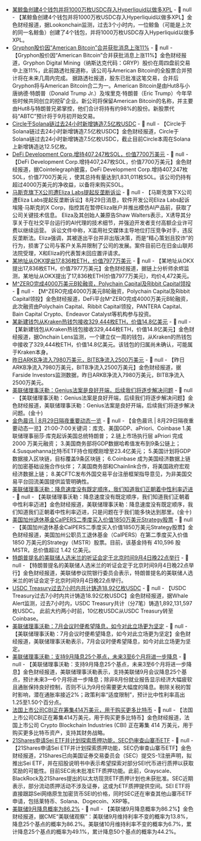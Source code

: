 - [某鲸鱼创建4个钱包并将1000万枚USDC存入Hyperliquid以做多XPL](https://x.com/lookonchain/status/1961233776513819082) - 📰 null - 【某鲸鱼创建4个钱包并将1000万枚USDC存入Hyperliquid以做多XPL】金色财经报道，据Lookonchain监测，过去3个小时内，一位鲸鱼（可能是上次的同一名鲸鱼）创建了4个钱包，并将1000万枚USDC存入Hyperliquid以做多XPL。
- [Gryphon股价因“American Bitcoin”合并获批消息上涨11%](https://theminermag.com/news/2025-08-28/gryphon-bitcoin-american-merger) - 📰 null - 【Gryphon股价因“American Bitcoin”合并获批消息上涨11%】金色财经报道，Gryphon Digital Mining（纳斯达克代码：GRYP）股价在周四盘前交易中上涨11%，此前路透社报道称，该公司与American Bitcoin的全股票合并预计将在未来几周内完成。 
据路透社报道，股东已批准这笔交易，合并后Gryphon将与American Bitcoin合二为一。American Bitcoin是由Hut8与小唐纳德·特朗普（Donald Trump Jr.）及埃里克·特朗普（Eric Trump）今年早些时候共同创立的挖矿企业。新公司将保留American Bitcoin的名称，并主要由Hut8与特朗普兄弟掌控，他们合计将持有约98%的股份。新股票代码“ABTC”预计将于9月初开始交易。
- [Circle于Solana链过去24小时新增铸造7.5亿枚USDC](https://x.com/Cointelegraph/status/1961209926488875401) - 📰 null - 【Circle于Solana链过去24小时新增铸造7.5亿枚USDC】金色财经报道，Circle于Solana链过去24小时新增铸造7.5亿枚USDC，截止目前Circle本周在Solana上新增铸造达12.5亿枚。
- [DeFi Development Corp.增持407,247枚SOL，价值7700万美元](https://x.com/Cointelegraph/status/1961225026742505638) - 📰 null - 【DeFi Development Corp.增持407,247枚SOL，价值7700万美元】金色财经报道，据Cointelegraph披露，DeFi Development Corp.增持407,247枚SOL，价值7700万美元 ，使其总持有量达到1,831,011枚SOL。该公司仍持有超过4000万美元的净收益，以备将来购买SOL。
- [马斯克旗下X公司遭Eliza Labs提起反垄断诉讼](https://www.reuters.com/legal/litigation/musks-x-hit-with-antitrust-lawsuit-by-software-startup-eliza-labs-2025-08-28/) - 📰 null - 【马斯克旗下X公司遭Eliza Labs提起反垄断诉讼】8月29日消息，软件开发公司Eliza Labs起诉埃隆·马斯克的X Corp，指控其在暂停Eliza账户并推出模仿AI产品前，获取了公司关键技术信息。 
Eliza及其创始人兼原告Shaw Walters表示，X诱导其分享关于在社交平台运行的AI代理的技术细节，并强迫开发者支付高额企业许可费以继续运营。 
诉讼文件中称，X滥用社交媒体主导地位打压竞争对手，违反反垄断法。Eliza强调，其被逐出平台并非出版决策，而是“精心策划且狡诈”的行为，损害了公司与客户关系并限制了公司的发展。案件目前已在旧金山联邦法院受理，X和Eliza的代表暂未回应置评请求。
- [某地址从OKX提出17,836枚ETH，价值7977万美元]() - 📰 null - 【某地址从OKX提出17,836枚ETH，价值7977万美元】金色财经报道，据链上分析师余烬监测，某地址从OKX提出了17,836枚ETH(价值7977万美元)，均价4,472美元。
- [M^ZERO完成4000万美元B轮融资，Polychain Capital及Ribbit Capital领投](https://www.cypherhunter.com/en/e/m0-xyz-raised-funding-2025-08-28/) - 📰 null - 【M^ZERO完成4000万美元B轮融资，Polychain Capital及Ribbit Capital领投】金色财经报道，DeFi平台M^ZERO完成4000万美元B轮融资，此次融资由Polychain Capital、Ribbit Capital领投，PANTERA Capital、Bain Capital Crypto、Endeavor Catalyst等机构参与投资。
- [某新建钱包从Kraken热钱包接收329,444枚ETH，价值14.8亿美元](https://x.com/OnchainLens/status/1961213745109352944) - 📰 null - 【某新建钱包从Kraken热钱包接收329,444枚ETH，价值14.8亿美元】金色财经报道，据Onchain Lens监测，一个建立仅一周的钱包，从Kraken的热钱包中接收了329,444枚ETH，价值14.8亿美元。该钱包的归属尚未确认，可能属于Kraken本身。
- [昨日ARKB净流入7980万美元，BITB净流入2500万美元](https://farside.co.uk/btc/) - 📰 null - 【昨日ARKB净流入7980万美元，BITB净流入2500万美元】金色财经报道，据Farside Investors监测数据，昨日ARKB净流入7980万美元，BITB净流入2500万美元。
- [美联储理事沃勒：Genius法案是良好开端，后续我们将逐步解决问题]() - 📰 null - 【美联储理事沃勒：Genius法案是良好开端，后续我们将逐步解决问题】金色财经报道，美联储理事沃勒：Genius法案是良好开端，后续我们将逐步解决问题。(金十)
- [金色晨讯 | 8月29日隔夜重要动态一览]() - 📰 null - 【金色晨讯 | 8月29日隔夜重要动态一览】21:00-7:00关键词：库克、美国GDP、aPriori、Coinbase 
1.美联储理事丽莎·库克起诉美国总统特朗普； 
2.链上市场执行层 aPriori 完成 2000 万美元融资； 
3.美国商务部将GDP数据哈希值发布到9条公链上； 
4.Susquehanna比特币ETF持仓规模刚增至23.4亿美元； 
5.美国计划将GDP数据接入区块链，目标覆盖9条区块链； 
6.Coinbase 成为美国经济数据上链的加密基础设施合作伙伴； 
7.美国商务部和Chainlink合作，将美国政府宏观经济数据上链； 
8.美CFTC发布外国交易平台注册框架指导意见，为非美国交易平台回流美国提供监管明确性。
- [美联储理事沃勒：降息速度没有既定顺序，我们知道我们正朝着中性利率迈进]() - 📰 null - 【美联储理事沃勒：降息速度没有既定顺序，我们知道我们正朝着中性利率迈进】金色财经报道，美联储理事沃勒：降息速度没有既定顺序，我们知道我们正朝着中性利率迈进，只是问题在于我们能多快达到那里。(金十)
- [美国加州退休基金CalPERS二季度买入价值1850万美元Strategy股票](https://x.com/BTCtreasuries/status/1961129372230062557) - 📰 null - 【美国加州退休基金CalPERS二季度买入价值1850万美元Strategy股票】金色财经报道，美国加州公职员工退休基金（CalPERS）在第二季度买入价值 1850 万美元的Strategy（MSTR）股票。目前，该基金持有 410,596 股 MSTR，总价值超过 1.42 亿美元。
- [特朗普提名的美联储人选米兰的听证会定于北京时间9月4日晚22点举行](https://flash.jin10.com/detail/20250829063809223800) - 📰 null - 【特朗普提名的美联储人选米兰的听证会定于北京时间9月4日晚22点举行】金色财经报道，美联储参议院银行委员会表示，特朗普提名的美联储人选米兰的听证会定于北京时间9月4日晚22点举行。
- [USDC Treasury过去7小时内共计铸造18.92亿枚USDC](https://x.com/whale_alert/status/1961147904111886771) - 📰 null - 【USDC Treasury过去7小时内共计铸造18.92亿枚USDC】金色财经报道，据Whale Alert监测，过去7小时内，USDC Treasury共计（分7笔）铸造1,892,131,597枚USDC。 
此前大约两小时前，10亿枚USDC从USDC Treasury转至Coinbase。
- [美联储理事沃勒：7月会议时便希望降息，如今对此立场更为坚定](https://flash.jin10.com/detail/20250829063253702800) - 📰 null - 【美联储理事沃勒：7月会议时便希望降息，如今对此立场更为坚定】金色财经报道，美联储理事沃勒表示，7月会议时便希望降息，如今对此立场更为坚定。
- [美联储理事沃勒：支持9月降息25个基点，未来3至6个月将进一步降息](https://flash.jin10.com/detail/20250829063110330800) - 📰 null - 【美联储理事沃勒：支持9月降息25个基点，未来3至6个月将进一步降息】金色财经报道，美联储理事沃勒表示，支持美联储9月会议降息25个基点，预计未来3—6个月将进一步降息；除非8月份就业报告显示经济大幅疲软且通胀保持良好控制，否则不认为9月份需要更大幅度的降息。剔除关税的暂时影响，潜在通胀率接近2%；政策利率“适度限制”，预计比中性利率高出1.25至1.50个百分点。
- [法国上市公司CBI正在筹集414万美元，用于购买更多比特币](https://x.com/BTCtreasuries/status/1961188291773972559) - 📰 null - 【法国上市公司CBI正在筹集414万美元，用于购买更多比特币】金色财经报道，法国上市公司 Crypto Blockchain Industries (CBI) 正在筹集 414 万美元，用于购买更多比特币资产，支持其财务战略。
- [21Shares申请Sei ETF并计划探索质押功能，SEC仍审查山寨币ETF](https://www.theblock.co/post/368732/21shares-files-for-sei-etf-with-possible-staking-as-sec-reviews-altcoin-funds?utm_source=twitter&utm_medium=social) - 📰 null - 【21Shares申请Sei ETF并计划探索质押功能，SEC仍审查山寨币ETF】金色财经报道，21Shares已向美国证券交易委员会（SEC）提交S-1注册声明，拟推出Sei ETF，并在招股说明书中表示希望探索对部分SEI代币进行质押以获取奖励的可能性。目前SEC尚未批准ETF质押功能。此前，Grayscale、BlackRock及21Shares提出的以太坊现货ETF质押计划也未获批准。SEC近期表示，部分流动质押活动不涉及证券，这或为ETF质押提供空间。SEI ETF将直接跟踪Sei网络原生加密货币SEI的价格，同时SEC还在审查其他山寨币ETF申请，包括莱特币、Solana、Dogecoin、XRP等。
- [美联储9月降息概率为86.2%]() - 📰 null - 【美联储9月降息概率为86.2%】金色财经报道，据CME“美联储观察”：美联储9月维持利率不变的概率为13.8%，降息25个基点的概率为86.2%。美联储10月维持利率不变的概率为6.7%，累计降息25个基点的概率为49.1%，累计降息50个基点的概率为44.2%。
